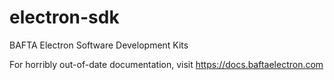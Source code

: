 # electron-sdk
BAFTA Electron Software Development Kits

For horribly out-of-date documentation, visit https://docs.baftaelectron.com
